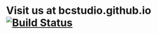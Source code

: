 # Visit us at bcstudio.github.io [![Build Status](https://travis-ci.org/kevva/download.svg?branch=master)](https://travis-ci.org/kevva/download)
